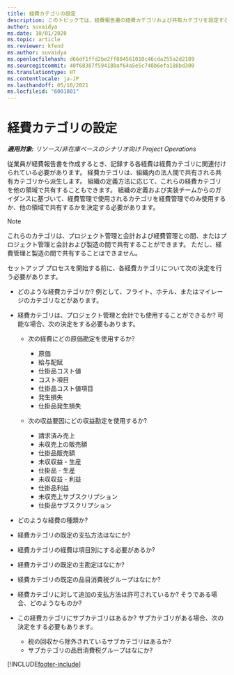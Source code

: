 ```yaml
---
title: 経費カテゴリの設定
description: このトピックでは、経費報告書の経費カテゴリおよび共有カテゴリを設定する方法について説明します。
author: suvaidya
ms.date: 10/01/2020
ms.topic: article
ms.reviewer: kfend
ms.author: suvaidya
ms.openlocfilehash: d66df1ffd2be2ff884561010c46cda255a2d2189
ms.sourcegitcommit: 40f68387f594180af64a5e5c748b6efa188bd300
ms.translationtype: HT
ms.contentlocale: ja-JP
ms.lasthandoff: 05/10/2021
ms.locfileid: "6001801"
---
```

# <a name="set-up-expense-categories"></a>経費カテゴリの設定

_**適用対象:** リソース/非在庫ベースのシナリオ向け Project Operations_

従業員が経費報告書を作成するとき、記録する各経費は経費カテゴリに関連付けられている必要があります。 経費カテゴリは、組織内の法人間で共有される共有カテゴリから派生します。 組織の定義方法に応じて、これらの経費カテゴリを他の領域で共有することもできます。 組織の定義および実装チームからのガイダンスに基づいて、経費管理で使用されるカテゴリを経費管理でのみ使用するか、他の領域で共有するかを決定する必要があります。

> [!NOTE]
> これらのカテゴリは、プロジェクト管理と会計および経費管理との間、またはプロジェクト管理と会計および製造の間で共有することができます。 ただし、経費管理と製造の間で共有することはできません。

セットアップ プロセスを開始する前に、各経費カテゴリについて次の決定を行う必要があります。

- どのような経費カテゴリか? 例として、フライト、ホテル、またはマイレージのカテゴリなどがあります。
- 経費カテゴリは、プロジェクト管理と会計でも使用することができるか? 可能な場合、次の決定をする必要もあります。

    - 次の経費にどの原価勘定を使用するか?

        - 原価
        - 給与配賦
        - 仕掛品コスト値
        - コスト項目
        - 仕掛品コスト値項目
        - 発生損失
        - 仕掛品発生損失

    - 次の収益要因にどの収益勘定を使用するか?

        - 請求済み売上
        - 未収売上の販売額
        - 仕掛品販売額
        - 未収収益 - 生産
        - 仕掛品 - 生産
        - 未収収益 - 利益
        - 仕掛品利益
        - 未収売上サブスクリプション
        - 仕掛品サブスクリプション

- どのような経費の種類か?
- 経費カテゴリの既定の支払方法はなにか?
- 経費カテゴリの経費は項目別にする必要があるか?
- 経費カテゴリの既定の主勘定はなにか?
- 経費カテゴリの既定の品目消費税グループはなにか?
- 経費カテゴリに対して追加の支払方法は許可されているか? そうである場合、どのようなものか?
- この経費カテゴリにサブカテゴリはあるか? サブカテゴリがある場合、次の決定をする必要もあります。

    - 税の回収から除外されているサブカテゴリはあるか?
    - サブカテゴリの品目消費税グループはなにか?


[!INCLUDE[footer-include](../includes/footer-banner.md)]